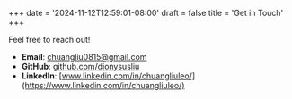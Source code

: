 +++
date = '2024-11-12T12:59:01-08:00'
draft = false
title = 'Get in Touch'
+++

Feel free to reach out!

- **Email**: [chuangliu0815@gmail.com](mailto:chuangliu0815@gmail.com)
- **GitHub**: [github.com/dionysusliu](https://github.com/dionysusliu)
- **LinkedIn**: [www.linkedin.com/in/chuangliuleo/](https://www.linkedin.com/in/chuangliuleo/)
